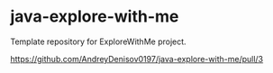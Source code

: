 # java-explore-with-me
Template repository for ExploreWithMe project.

https://github.com/AndreyDenisov0197/java-explore-with-me/pull/3